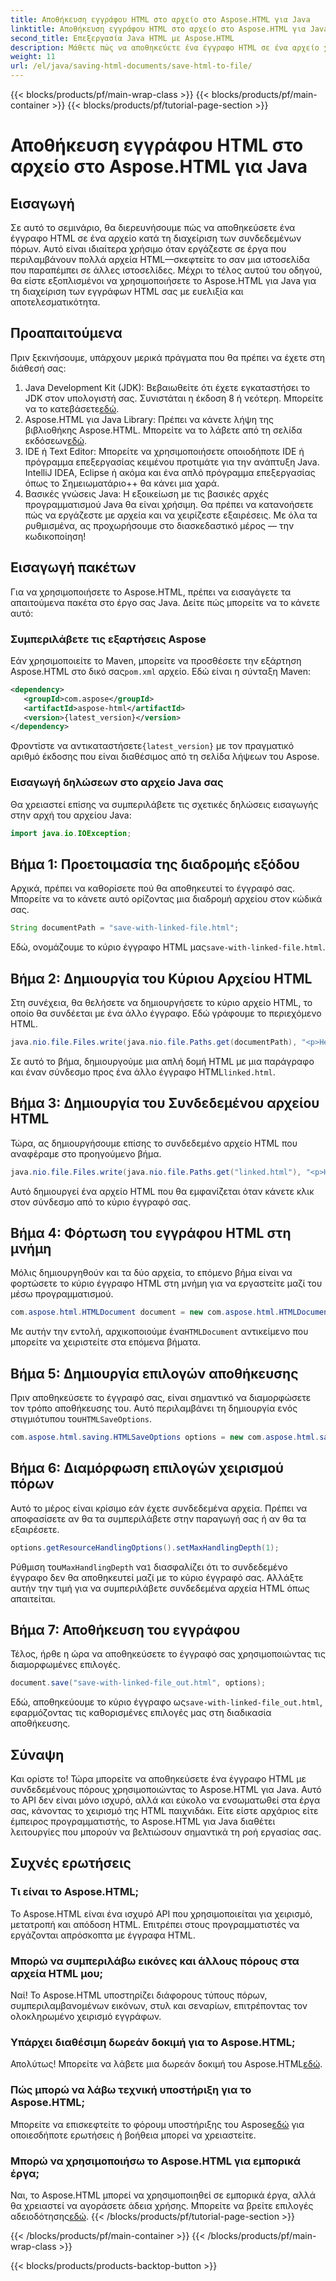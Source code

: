 ```yaml
---
title: Αποθήκευση εγγράφου HTML στο αρχείο στο Aspose.HTML για Java
linktitle: Αποθήκευση εγγράφου HTML στο αρχείο στο Aspose.HTML για Java
second_title: Επεξεργασία Java HTML με Aspose.HTML
description: Μάθετε πώς να αποθηκεύετε ένα έγγραφο HTML σε ένα αρχείο χρησιμοποιώντας το Aspose.HTML για Java, ιδανικό για τον εύκολο χειρισμό πολλών συνδεδεμένων πόρων.
weight: 11
url: /el/java/saving-html-documents/save-html-to-file/
---
```


{{< blocks/products/pf/main-wrap-class >}}
{{< blocks/products/pf/main-container >}}
{{< blocks/products/pf/tutorial-page-section >}}

# Αποθήκευση εγγράφου HTML στο αρχείο στο Aspose.HTML για Java

## Εισαγωγή
Σε αυτό το σεμινάριο, θα διερευνήσουμε πώς να αποθηκεύσετε ένα έγγραφο HTML σε ένα αρχείο κατά τη διαχείριση των συνδεδεμένων πόρων. Αυτό είναι ιδιαίτερα χρήσιμο όταν εργάζεστε σε έργα που περιλαμβάνουν πολλά αρχεία HTML—σκεφτείτε το σαν μια ιστοσελίδα που παραπέμπει σε άλλες ιστοσελίδες. Μέχρι το τέλος αυτού του οδηγού, θα είστε εξοπλισμένοι να χρησιμοποιήσετε το Aspose.HTML για Java για τη διαχείριση των εγγράφων HTML σας με ευελιξία και αποτελεσματικότητα.
## Προαπαιτούμενα
Πριν ξεκινήσουμε, υπάρχουν μερικά πράγματα που θα πρέπει να έχετε στη διάθεσή σας:
1.  Java Development Kit (JDK): Βεβαιωθείτε ότι έχετε εγκαταστήσει το JDK στον υπολογιστή σας. Συνιστάται η έκδοση 8 ή νεότερη. Μπορείτε να το κατεβάσετε[εδώ](https://www.oracle.com/java/technologies/javase-jdk11-downloads.html).
2.  Aspose.HTML για Java Library: Πρέπει να κάνετε λήψη της βιβλιοθήκης Aspose.HTML. Μπορείτε να το λάβετε από τη σελίδα εκδόσεων[εδώ](https://releases.aspose.com/html/java/).
3. IDE ή Text Editor: Μπορείτε να χρησιμοποιήσετε οποιοδήποτε IDE ή πρόγραμμα επεξεργασίας κειμένου προτιμάτε για την ανάπτυξη Java. IntelliJ IDEA, Eclipse ή ακόμα και ένα απλό πρόγραμμα επεξεργασίας όπως το Σημειωματάριο++ θα κάνει μια χαρά.
4. Βασικές γνώσεις Java: Η εξοικείωση με τις βασικές αρχές προγραμματισμού Java θα είναι χρήσιμη. Θα πρέπει να κατανοήσετε πώς να εργάζεστε με αρχεία και να χειρίζεστε εξαιρέσεις.
Με όλα τα ρυθμισμένα, ας προχωρήσουμε στο διασκεδαστικό μέρος — την κωδικοποίηση!
## Εισαγωγή πακέτων
Για να χρησιμοποιήσετε το Aspose.HTML, πρέπει να εισαγάγετε τα απαιτούμενα πακέτα στο έργο σας Java. Δείτε πώς μπορείτε να το κάνετε αυτό:
### Συμπεριλάβετε τις εξαρτήσεις Aspose
 Εάν χρησιμοποιείτε το Maven, μπορείτε να προσθέσετε την εξάρτηση Aspose.HTML στο δικό σας`pom.xml` αρχείο. Εδώ είναι η σύνταξη Maven:
```xml
<dependency>
   <groupId>com.aspose</groupId>
   <artifactId>aspose-html</artifactId>
   <version>{latest_version}</version>
</dependency>
```
 Φροντίστε να αντικαταστήσετε`{latest_version}` με τον πραγματικό αριθμό έκδοσης που είναι διαθέσιμος από τη σελίδα λήψεων του Aspose.
### Εισαγωγή δηλώσεων στο αρχείο Java σας
Θα χρειαστεί επίσης να συμπεριλάβετε τις σχετικές δηλώσεις εισαγωγής στην αρχή του αρχείου Java:
```java
import java.io.IOException;
```

## Βήμα 1: Προετοιμασία της διαδρομής εξόδου
Αρχικά, πρέπει να καθορίσετε πού θα αποθηκευτεί το έγγραφό σας. Μπορείτε να το κάνετε αυτό ορίζοντας μια διαδρομή αρχείου στον κώδικά σας.
```java
String documentPath = "save-with-linked-file.html";
```
 Εδώ, ονομάζουμε το κύριο έγγραφο HTML μας`save-with-linked-file.html`.
## Βήμα 2: Δημιουργία του Κύριου Αρχείου HTML
Στη συνέχεια, θα θελήσετε να δημιουργήσετε το κύριο αρχείο HTML, το οποίο θα συνδέεται με ένα άλλο έγγραφο. Εδώ γράφουμε το περιεχόμενο HTML.
```java
java.nio.file.Files.write(java.nio.file.Paths.get(documentPath), "<p>Hello World!</p><a href='linked.html'>linked file</a>".getBytes());
```
 Σε αυτό το βήμα, δημιουργούμε μια απλή δομή HTML με μια παράγραφο και έναν σύνδεσμο προς ένα άλλο έγγραφο HTML`linked.html`.
## Βήμα 3: Δημιουργία του Συνδεδεμένου αρχείου HTML
Τώρα, ας δημιουργήσουμε επίσης το συνδεδεμένο αρχείο HTML που αναφέραμε στο προηγούμενο βήμα.
```java
java.nio.file.Files.write(java.nio.file.Paths.get("linked.html"), "<p>Hello linked file!</p>".getBytes());
```
Αυτό δημιουργεί ένα αρχείο HTML που θα εμφανίζεται όταν κάνετε κλικ στον σύνδεσμο από το κύριο έγγραφό σας.
## Βήμα 4: Φόρτωση του εγγράφου HTML στη μνήμη
Μόλις δημιουργηθούν και τα δύο αρχεία, το επόμενο βήμα είναι να φορτώσετε το κύριο έγγραφο HTML στη μνήμη για να εργαστείτε μαζί του μέσω προγραμματισμού.
```java
com.aspose.html.HTMLDocument document = new com.aspose.html.HTMLDocument(documentPath);
```
 Με αυτήν την εντολή, αρχικοποιούμε ένα`HTMLDocument` αντικείμενο που μπορείτε να χειριστείτε στα επόμενα βήματα.
## Βήμα 5: Δημιουργία επιλογών αποθήκευσης
Πριν αποθηκεύσετε το έγγραφό σας, είναι σημαντικό να διαμορφώσετε τον τρόπο αποθήκευσης του. Αυτό περιλαμβάνει τη δημιουργία ενός στιγμιότυπου του`HTMLSaveOptions`.
```java
com.aspose.html.saving.HTMLSaveOptions options = new com.aspose.html.saving.HTMLSaveOptions();
```
## Βήμα 6: Διαμόρφωση επιλογών χειρισμού πόρων
Αυτό το μέρος είναι κρίσιμο εάν έχετε συνδεδεμένα αρχεία. Πρέπει να αποφασίσετε αν θα τα συμπεριλάβετε στην παραγωγή σας ή αν θα τα εξαιρέσετε. 
```java
options.getResourceHandlingOptions().setMaxHandlingDepth(1);
```
 Ρύθμιση του`MaxHandlingDepth` να`1` διασφαλίζει ότι το συνδεδεμένο έγγραφο δεν θα αποθηκευτεί μαζί με το κύριο έγγραφό σας. Αλλάξτε αυτήν την τιμή για να συμπεριλάβετε συνδεδεμένα αρχεία HTML όπως απαιτείται.
## Βήμα 7: Αποθήκευση του εγγράφου
Τέλος, ήρθε η ώρα να αποθηκεύσετε το έγγραφό σας χρησιμοποιώντας τις διαμορφωμένες επιλογές.
```java
document.save("save-with-linked-file_out.html", options);
```
 Εδώ, αποθηκεύουμε το κύριο έγγραφο ως`save-with-linked-file_out.html`, εφαρμόζοντας τις καθορισμένες επιλογές μας στη διαδικασία αποθήκευσης.
## Σύναψη
Και ορίστε το! Τώρα μπορείτε να αποθηκεύσετε ένα έγγραφο HTML με συνδεδεμένους πόρους χρησιμοποιώντας το Aspose.HTML για Java. Αυτό το API δεν είναι μόνο ισχυρό, αλλά και εύκολο να ενσωματωθεί στα έργα σας, κάνοντας το χειρισμό της HTML παιχνιδάκι. Είτε είστε αρχάριος είτε έμπειρος προγραμματιστής, το Aspose.HTML για Java διαθέτει λειτουργίες που μπορούν να βελτιώσουν σημαντικά τη ροή εργασίας σας.
## Συχνές ερωτήσεις
### Τι είναι το Aspose.HTML;  
Το Aspose.HTML είναι ένα ισχυρό API που χρησιμοποιείται για χειρισμό, μετατροπή και απόδοση HTML. Επιτρέπει στους προγραμματιστές να εργάζονται απρόσκοπτα με έγγραφα HTML.
### Μπορώ να συμπεριλάβω εικόνες και άλλους πόρους στα αρχεία HTML μου;  
Ναί! Το Aspose.HTML υποστηρίζει διάφορους τύπους πόρων, συμπεριλαμβανομένων εικόνων, στυλ και σεναρίων, επιτρέποντας τον ολοκληρωμένο χειρισμό εγγράφων.
### Υπάρχει διαθέσιμη δωρεάν δοκιμή για το Aspose.HTML;  
 Απολύτως! Μπορείτε να λάβετε μια δωρεάν δοκιμή του Aspose.HTML[εδώ](https://releases.aspose.com/).
### Πώς μπορώ να λάβω τεχνική υποστήριξη για το Aspose.HTML;  
 Μπορείτε να επισκεφτείτε το φόρουμ υποστήριξης του Aspose[εδώ](https://forum.aspose.com/c/html/29) για οποιεσδήποτε ερωτήσεις ή βοήθεια μπορεί να χρειαστείτε.
### Μπορώ να χρησιμοποιήσω το Aspose.HTML για εμπορικά έργα;  
Ναι, το Aspose.HTML μπορεί να χρησιμοποιηθεί σε εμπορικά έργα, αλλά θα χρειαστεί να αγοράσετε άδεια χρήσης. Μπορείτε να βρείτε επιλογές αδειοδότησης[εδώ](https://purchase.aspose.com/buy).
{{< /blocks/products/pf/tutorial-page-section >}}

{{< /blocks/products/pf/main-container >}}
{{< /blocks/products/pf/main-wrap-class >}}

{{< blocks/products/products-backtop-button >}}
